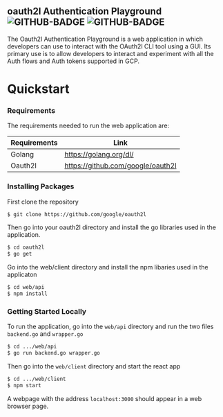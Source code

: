 oauth2l Authentication Playground
![GITHUB-BADGE](https://github.com/yousefa00/oauth2l/workflows/api/badge.svg)
![GITHUB-BADGE](https://github.com/yousefa00/oauth2l/workflows/client/badge.svg)
-------

The Oauth2l Authentication Playground is a web application in which developers can use to interact with the OAuth2l CLI tool using a GUI. Its primary use is to allow developers to interact and experiment with all the Auth flows and Auth tokens supported in GCP.


# Quickstart

### Requirements

The requirements needed to run the web application are:

| Requirements     | Link
| ------ | ---
| Golang | https://golang.org/dl/
| Oauth2l | https://github.com/google/oauth2l

### Installing Packages

First clone the repository

```bash
$ git clone https://github.com/google/oauth2l
```
Then go into your oauth2l directory and install the go libraries used in the application. 
```bash
$ cd oauth2l
$ go get
```
Go into the web/client directory and install the npm libaries used in the applicaton
```bash
$ cd web/api
$ npm install
```
### Getting Started Locally
To run the application, go into the `web/api` directory and run the two files `backend.go` and `wrapper.go`
```bash
$ cd .../web/api
$ go run backend.go wrapper.go
```
Then go into the `web/client` directory and start the react app
```bash
$ cd .../web/client
$ npm start
```
A webpage with the address `localhost:3000` should appear in a web browser page.



